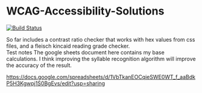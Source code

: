 WCAG-Accessibility-Solutions
============================

[![Build Status](https://travis-ci.org/grimley517/WCAG-Accessibility-Solutions.svg)](https://travis-ci.org/grimley517/WCAG-Accessibility-Solutions)

So far includes a contrast ratio checker that works with hex values from css files, and a fleisch kincaid reading grade checker.  
Test notes
The google sheets document here contains my base calculations.  I think improving the syllable recognition algorithm will improve the accuracy of the result. 

https://docs.google.com/spreadsheets/d/1VbTkanEOCqieSWE0WT_f_aaBdkP5H3Kgwpj1S0BgEvs/edit?usp=sharing


